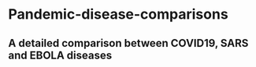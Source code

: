 # Pandemic-disease-comparisons

A detailed comparison between COVID19, SARS and EBOLA diseases
---------------------------------------------------------------------------------------------------------------------------------------
